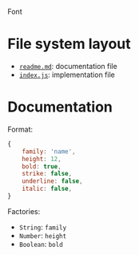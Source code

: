 Font





# File system layout

- [`readme.md`](./readme.md): documentation file
- [`index.js`](./index.js): implementation file





# Documentation

Format:

```javascript
{
	family: 'name',
	height: 12,
	bold: true,
	strike: false,
	underline: false,
	italic: false,
}
```

Factories:

- `String`: `family`
- `Number`: `height`
- `Boolean`: `bold`
